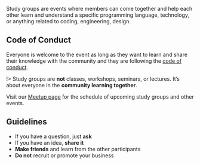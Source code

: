 Study groups are events where members can come together and help each other learn and understand a specific programming language, technology, or anything related to coding, engineering, design.

## Code of Conduct

Everyone is welcome to the event as long as they want to learn and share their knowledge with the community and they are following the [code of conduct](https://www.womenwhocode.com/codeofconduct).

!> Study groups are **not** classes, workshops, seminars, or lectures. It’s about everyone in the **community learning together**.

Visit our [Meetup page](https://bit.ly/wwcodemanilameetups) for the schedule of upcoming study groups and other events.

## Guidelines

- If you have a question, just **ask**
- If you have an idea, **share it**
- **Make friends** and learn from the other participants
- **Do not** recruit or promote your business
